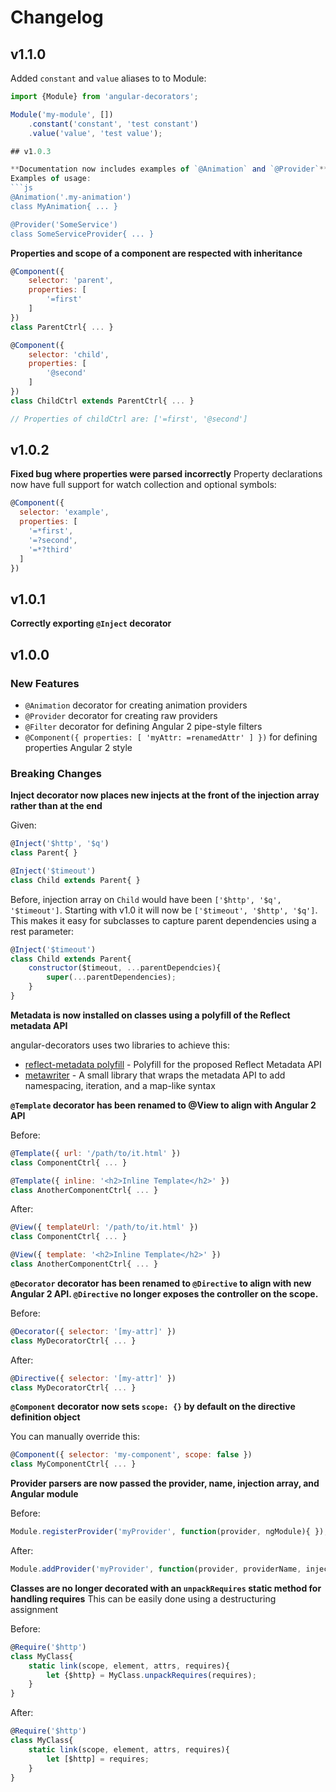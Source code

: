 # Changelog

## v1.1.0
Added `constant` and `value` aliases to to Module:

```js
import {Module} from 'angular-decorators';

Module('my-module', [])
	.constant('constant', 'test constant')
	.value('value', 'test value');

## v1.0.3

**Documentation now includes examples of `@Animation` and `@Provider`**
Examples of usage:
```js
@Animation('.my-animation')
class MyAnimation{ ... }

@Provider('SomeService')
class SomeServiceProvider{ ... }
```

**Properties and scope of a component are respected with inheritance**

```js
@Component({
	selector: 'parent',
	properties: [
		'=first'
	]
})
class ParentCtrl{ ... }

@Component({
	selector: 'child',
	properties: [
		'@second'
	]
})
class ChildCtrl extends ParentCtrl{ ... }

// Properties of childCtrl are: ['=first', '@second']
```

## v1.0.2

**Fixed bug where properties were parsed incorrectly**
Property declarations now have full support for watch collection and optional symbols:

```js
@Component({
  selector: 'example',
  properties: [
    '=*first',
    '=?second',
    '=*?third'
  ]
})
```

## v1.0.1

**Correctly exporting `@Inject` decorator**

## v1.0.0

### New Features

* `@Animation` decorator for creating animation providers
* `@Provider` decorator for creating raw providers
* `@Filter` decorator for defining Angular 2 pipe-style filters
* `@Component({ properties: [ 'myAttr: =renamedAttr' ] })` for defining properties Angular 2 style

### Breaking Changes

**Inject decorator now places new injects at the front of the injection array rather than at the end**

Given:

```js
@Inject('$http', '$q')
class Parent{ }

@Inject('$timeout')
class Child extends Parent{ }
```

Before, injection array on `Child` would have been `['$http', '$q', '$timeout']`. Starting with v1.0 it will now be `['$timeout', '$http', '$q']`. This makes it easy for subclasses to capture parent dependencies using a rest parameter:

```js
@Inject('$timeout')
class Child extends Parent{
	constructor($timeout, ...parentDependcies){
		super(...parentDependencies);
	}
}
```



**Metadata is now installed on classes using a polyfill of the Reflect metadata API**

angular-decorators uses two libraries to achieve this:

* [reflect-metadata polyfill](https://github.com/rbuckton/ReflectDecorators) - Polyfill for the proposed Reflect Metadata API
* [metawriter](https://github.com/MikeRyan52/metawriter) - A small library that wraps the metadata API to add namespacing, iteration, and a map-like syntax



**`@Template` decorator has been renamed to @View to align with Angular 2 API**

Before:
```js
@Template({ url: '/path/to/it.html' })
class ComponentCtrl{ ... }

@Template({ inline: '<h2>Inline Template</h2>' })
class AnotherComponentCtrl{ ... }
```

After:
```js
@View({ templateUrl: '/path/to/it.html' })
class ComponentCtrl{ ... }

@View({ template: '<h2>Inline Template</h2>' })
class AnotherComponentCtrl{ ... }
```



**`@Decorator` decorator has been renamed to `@Directive` to align with new Angular 2 API. `@Directive` no longer exposes the controller on the scope.**

Before:
```js
@Decorator({ selector: '[my-attr]' })
class MyDecoratorCtrl{ ... }
```

After:
```js
@Directive({ selector: '[my-attr]' })
class MyDecoratorCtrl{ ... }
```



**`@Component` decorator now sets `scope: {}` by default on the directive definition object**

You can manually override this:

```js
@Component({ selector: 'my-component', scope: false })
class MyComponentCtrl{ ... }
```



**Provider parsers are now passed the provider, name, injection array, and Angular module**

Before:
```js
Module.registerProvider('myProvider', function(provider, ngModule){ });
```

After:
```js
Module.addProvider('myProvider', function(provider, providerName, injectionArray, ngModule){ });
```

**Classes are no longer decorated with an `unpackRequires` static method for handling requires**
This can be easily done using a destructuring assignment

Before:
```js
@Require('$http')
class MyClass{
	static link(scope, element, attrs, requires){
		let {$http} = MyClass.unpackRequires(requires);
	}
}
```

After:
```js
@Require('$http')
class MyClass{
	static link(scope, element, attrs, requires){
		let [$http] = requires;
	}
}
```
